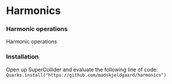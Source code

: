 # Harmonics

### Harmonic operations

Harmonic operations

### Installation

Open up SuperCollider and evaluate the following line of code:
`Quarks.install("https://github.com/madskjeldgaard/harmonics")`
